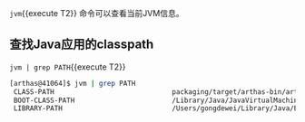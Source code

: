 
`jvm`{{execute T2}} 命令可以查看当前JVM信息。

## 查找Java应用的classpath

`jvm | grep PATH`{{execute T2}}

```bash
[arthas@41064]$ jvm | grep PATH
 CLASS-PATH                             packaging/target/arthas-bin/arthas-demo.jar
 BOOT-CLASS-PATH                        /Library/Java/JavaVirtualMachines/jdk1.8.0_151.jdk/Contents/Home/jre/lib/resources.jar:/Librar
 LIBRARY-PATH                           /Users/gongdewei/Library/Java/Extensions:/Library/Java/Extensions:/Network/Library/Java/Extens
```

